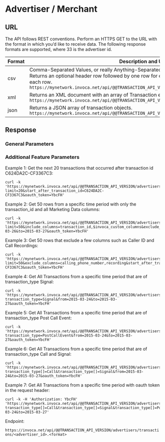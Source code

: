 Advertiser / Merchant
=====================

URL
---

The API follows REST conventions. Perform an HTTPS GET to the URL with
the format in which you’d like to receive data. The following response
formats are supported, where 33 is the advertiser id.

<table>
<colgroup>
<col style="width: 16%" />
<col style="width: 83%" />
</colgroup>
<thead>
<tr class="header">
<th>Format</th>
<th>Description and URL</th>
</tr>
</thead>
<tbody>
<tr class="odd">
<td>csv</td>
<td>Comma-Separated Values, or really Anything-Separated Values (see column_separator= below). Returns an optional header row followed by one row for each transaction, with delimited values for each row. <code>https://mynetwork.invoca.net/api/@@TRANSACTION_API_VERSION/advertisers/transactions/33.csv</code></td>
</tr>
<tr class="even">
<td>xml</td>
<td>Returns an XML document with an array of Transaction elements. <code>https://mynetwork.invoca.net/api/@@TRANSACTION_API_VERSION/advertisers/transactions/33.xml</code></td>
</tr>
<tr class="odd">
<td>json</td>
<td>Returns a JSON array of transaction objects. <code>https://mynetwork.invoca.net/api/@@TRANSACTION_API_VERSION/advertisers/transactions/33.json</code></td>
</tr>
</tbody>
</table>

Response
--------

### General Parameters

### Additional Feature Parameters

Example 1: Get the next 20 transactions that occurred after transaction
id C624DA2C-CF3367C3:

    curl -k 'https://mynetwork.invoca.net/api/@@TRANSACTION_API_VERSION/advertisers/transactions/33.csv?limit=20&start_after_transaction_id=C624DA2C-CF3367C3&oauth_token=YbcFH'

Example 2: Get 50 rows from a specific time period with only the
transaction\_id and all Marketing Data columns:

    curl -k 'https://mynetwork.invoca.net/api/@@TRANSACTION_API_VERSION/advertisers/transactions/33.csv?limit=50&include_columns=transaction_id,$invoca_custom_columns&exclude_columns=$invoca_default_columns&from=2015-03-26&to=2015-03-27&oauth_token=YbcFH'

Example 3: Get 50 rows that exclude a few columns such as Caller ID and
Call Recordings:

    curl -k 'https://mynetwork.invoca.net/api/@@TRANSACTION_API_VERSION/advertisers/transactions/33.csv?limit=50&exclude_columns=calling_phone_number,recording&start_after_transaction_id=C624DA2C-CF3367C3&oauth_token=YbcFH'

Example 4: Get All Transactions from a specific time period that are of
transaction\_type Signal:

    curl -k 'https://mynetwork.invoca.net/api/@@TRANSACTION_API_VERSION/advertisers/transactions/33.csv?transaction_type=Signal&from=2015-03-24&to=2015-03-27&oauth_token=YbcFH'

Example 5: Get All Transactions from a specific time period that are of
transaction\_type Post Call Event:

    curl -k 'https://mynetwork.invoca.net/api/@@TRANSACTION_API_VERSION/advertisers/transactions/33.csv?transaction_type=PostCallEvent&from=2015-03-24&to=2015-03-27&oauth_token=YbcFH'

Example 6: Get All Transactions from a specific time period that are of
transaction\_type Call and Signal:

    curl -k 'https://mynetwork.invoca.net/api/@@TRANSACTION_API_VERSION/advertisers/transactions/33.csv?transaction_type[]=Call&transaction_type[]=Signal&from=2015-03-24&to=2015-03-27&oauth_token=YbcFH'

Example 7: Get All Transactions from a specific time period with oauth
token in the request header:

    curl -k -H 'Authorization: YbcFH' 'https://mynetwork.invoca.net/api/@@TRANSACTION_API_VERSION/advertisers/transactions/33.csv?transaction_type[]=Call&transaction_type[]=Signal&transaction_type[]=PostCallEvent&from=2015-03-24&to=2015-03-27'

Endpoint:

`https://invoca.net/api/@@TRANSACTION_API_VERSION/advertisers/transactions/<advertiser_id>.<format>`
